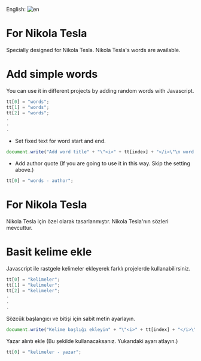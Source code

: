 English: ![en](https://user-images.githubusercontent.com/69988594/111467715-d155a700-8735-11eb-8164-438335e50276.png)

# For Nikola Tesla
Specially designed for Nikola Tesla. Nikola Tesla's words are available.
 
# Add simple words
 You can use it in different projects by adding random words with Javascript.

```javascript
tt[0] = "words";
tt[1] = "words";
tt[2] = "words";
.
.
.
```

- Set fixed text for word start and end.
```javascript
document.write("Add word title" + "\"<i>" + tt[index] + "</i>\"\n word ending text");
```

- Add author quote (If you are going to use it in this way. Skip the setting above.)
```javascript
tt[0] = "words - author";
```

# For Nikola Tesla
Nikola Tesla için özel olarak tasarlanmıştır. Nikola Tesla'nın sözleri mevcuttur. 
 
# Basit kelime ekle
Javascript ile rastgele kelimeler ekleyerek farklı projelerde kullanabilirsiniz.

```javascript
tt[0] = "kelimeler";
tt[1] = "kelimeler";
tt[2] = "kelimeler";
.
.
.
```

Sözcük başlangıcı ve bitişi için sabit metin ayarlayın.
```javascript
document.write("Kelime başlığı ekleyin" + "\"<i>" + tt[index] + "</i>\"\n kelime biten metin");
```

Yazar alıntı ekle  (Bu şekilde kullanacaksanız. Yukarıdaki ayarı atlayın.)
```javascript
tt[0] = "kelimeler - yazar";
```
